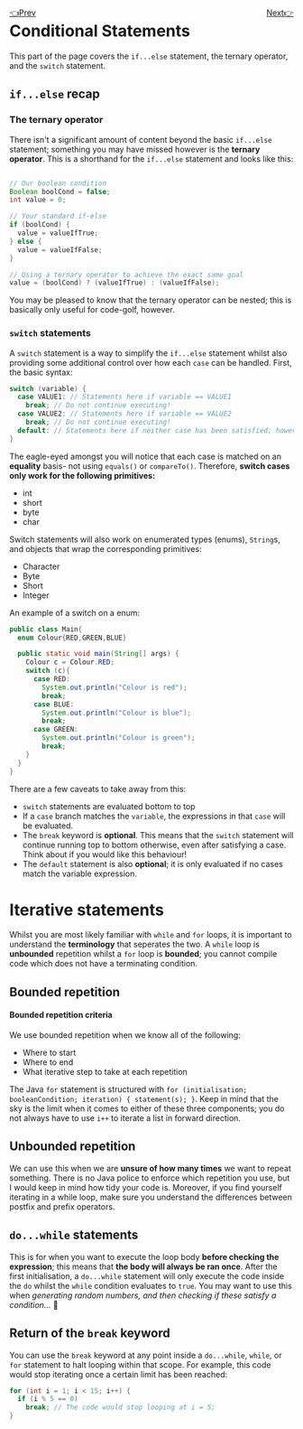 <a style="float:left" href="part1.html" title="Variables, Number Systems, and I/O">👈Prev</a>
<a style="float:right" href="part3.html" title="Arrays, Methods, Scope, and Recursion">Next👉</a>
# Conditional Statements

This part of the page covers the `if...else` statement, the ternary operator, and the `switch` statement.

## `if...else` recap
### The ternary operator

There isn't a significant amount of content beyond the basic `if...else` statement; something you may have missed however is the **ternary operator**. This is a shorthand for the `if...else` statement and looks like this:

```java

// Our boolean condition
Boolean boolCond = false;
int value = 0;

// Your standard if-else
if (boolCond) {
  value = valueIfTrue;
} else {
  value = valueIfFalse;
}

// Using a ternary operator to achieve the exact same goal
value = (boolCond) ? (valueIfTrue) : (valueIfFalse);
```

You may be pleased to know that the ternary operator can be nested; this is basically only useful for code-golf, however.

### `switch` statements

A `switch` statement is a way to simplify the `if...else` statement whilst also providing some additional control over how each `case` can be handled. First, the basic syntax:
``` java
switch (variable) {
  case VALUE1: // Statements here if variable == VALUE1
    break; // Do not continue executing!
  case VALUE2: // Statements here if variable == VALUE2
    break; // Do not continue executing!
  default: // Statements here if neither case has been satisfied; however you can leave this blank.
}
```

The eagle-eyed amongst you will notice that each case is matched on an **equality** basis- not using `equals()` or `compareTo()`. Therefore, **switch cases only work for the following primitives:**
- int
- short
- byte
- char

Switch statements will also work on enumerated types (enums), `String`s, and objects that wrap the corresponding primitives:
- Character
- Byte
- Short
- Integer

An example of a switch on a enum:

```java
public class Main{
  enum Colour{RED,GREEN,BLUE}

  public static void main(String[] args) {
    Colour c = Colour.RED;
    switch (c){
      case RED:
        System.out.println("Colour is red");
        break;
      case BLUE:
        System.out.println("Colour is blue");
        break;
      case GREEN:
        System.out.println("Colour is green");
        break;
    }
  }
}
```

There are a few caveats to take away from this:
- `switch` statements are evaluated bottom to top
- If a `case` branch matches the `variable`, the expressions in that `case` will be evaluated.
- The `break` keyword is **optional**. This means that the `switch` statement will continue running top to bottom otherwise, even after satisfying a case. Think about if you would like this behaviour!
- The `default` statement is also **optional**; it is only evaluated if no cases match the variable expression.

# Iterative statements

Whilst you are most likely familiar with `while` and `for` loops, it is important to understand the **terminology** that seperates the two. A `while` loop is **unbounded** repetition whilst a `for` loop is **bounded**; you cannot compile code which does not have a terminating condition.

## Bounded repetition

#### Bounded repetition criteria
We use bounded repetition when we know all of the following:
- Where to start
- Where to end
- What iterative step to take at each repetition

The Java `for` statement is structured with `for (initialisation; booleanCondition; iteration) { statement(s); }`. Keep in mind that the sky is the limit when it comes to either of these three components; you do not always have to use `i++` to iterate a list in forward direction.

## Unbounded repetition

We can use this when we are **unsure of how many times** we want to repeat something. There is no Java police to enforce which repetition you use, but I would keep in mind how tidy your code is. Moreover, if you find yourself iterating in a while loop, make sure you understand the differences between postfix and prefix operators.

## `do...while` statements

This is for when you want to execute the loop body **before checking the expression**; this means that **the body will always be ran once**. After the first initialisation, a `do...while` statement will only execute the code inside the `do` whilst the `while` condition evaluates to `true`. You may want to use this when _generating random numbers, and then checking if these satisfy a condition..._ 🤖

## Return of the `break` keyword

You can use the `break` keyword at any point inside a `do...while`, `while`, or `for` statement to halt looping within that scope. For example, this code would stop iterating once a certain limit has been reached:

``` java
for (int i = 1; i < 15; i++) {
  if (i % 5 == 0) 
    break; // The code would stop looping at i = 5;
}
```
